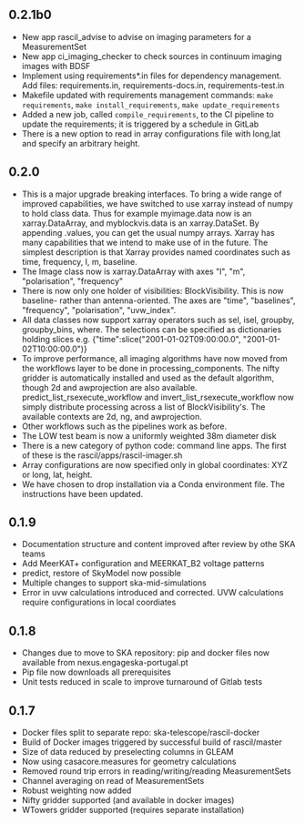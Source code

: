 
0.2.1b0
-------
* New app rascil_advise to advise on imaging parameters for a MeasurementSet
* New app ci_imaging_checker to check sources in continuum imaging images with BDSF
* Implement using requirements*.in files for dependency management.
  Add files: requirements.in, requirements-docs.in, requirements-test.in
* Makefile updated with requirements management commands:
  `make requirements`, `make install_requirements`, `make update_requirements`
* Added a new job, called `compile_requirements`, to the CI pipeline to update the requirements; 
  it is triggered by a schedule in GitLab
* There is a new option to read in array configurations file with long,lat and specify an arbitrary height.

0.2.0
-----

* This is a major upgrade breaking interfaces. To bring a wide range of improved capabilities, 
  we have switched to use xarray instead of numpy to hold class 
  data. Thus for example myimage.data now is an xarray.DataArray, and myblockvis.data is
  an xarray.DataSet. By appending .values, you can get the usual numpy arrays. Xarray has many 
  capabilities that we intend to make use of in the future. The simplest description is that Xarray 
  provides named coordinates such as time, frequency, l, m, baseline.
* The Image class now is xarray.DataArray with axes "l", "m", "polarisation", "frequency"
* There is now only one holder of visibilities: BlockVisibility. This is now baseline- rather than
  antenna-oriented. The axes are "time", "baselines", "frequency", "polarisation", "uvw_index".
* All data classes now support xarray operators such as sel, isel, groupby, groupby_bins,
  where. The selections can be specified as dictionaries
  holding slices e.g. {"time":slice("2001-01-02T09:00:00.0", "2001-01-02T10:00:00.0")}
* To improve performance, all imaging algorithms have now moved from the workflows layer to be done in 
  processing_components. The nifty gridder is automatically installed and used as the default algorithm, 
  though 2d and awprojection are also available. predict_list_rsexecute_workflow and invert_list_rsexecute_workflow now simply
  distribute processing across a list of BlockVisibility's. The available contexts are 2d, ng, and
  awprojection.
* Other workflows such as the pipelines work as before.
* The LOW test beam is now a uniformly weighted 38m diameter disk
* There is a new category of python code: command line apps. The first of these is the 
  rascil/apps/rascil-imager.sh
* Array configurations are now specified only in global coordinates: XYZ or long, lat, height. 
* We have chosen to drop installation via a Conda environment file. The instructions have been 
  updated.

0.1.9
-----

* Documentation structure and content improved after review by othe SKA teams
* Add MeerKAT+ configuration and MEERKAT_B2 voltage patterns
* predict, restore of SkyModel now possible
* Multiple changes to support ska-mid-simulations
* Error in uvw calculations introduced and corrected. UVW calculations require
configurations in local coordiates

0.1.8
-----

* Changes due to move to SKA repository: pip and docker files now available from nexus.engageska-portugal.pt
* Pip file now downloads all prerequisites
* Unit tests reduced in scale to improve turnaround of Gitlab tests

0.1.7
------

 * Docker files split to separate repo: ska-telescope/rascil-docker
 * Build of Docker images triggered by successful build of rascil/master
 * Size of data reduced by preselecting columns in GLEAM
 * Now using casacore.measures for geometry calculations
 * Removed round trip errors in reading/writing/reading MeasurementSets
 * Channel averaging on read of MeasurementSets
 * Robust weighting now added
 * Nifty gridder supported (and available in docker images)
 * WTowers gridder supported (requires separate installation)
